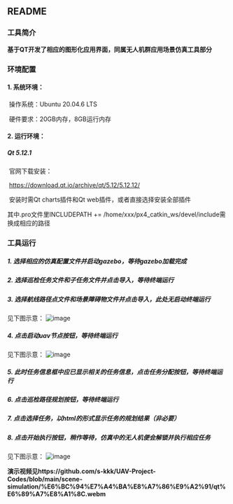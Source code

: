 ## README

### 工具简介

**基于QT开发了相应的图形化应用界面，同属无人机群应用场景仿真工具部分**

### 环境配置

#### 1. 系统环境：

​	操作系统：Ubuntu 20.04.6 LTS

​	硬件要求：20GB内存，8GB运行内存

#### 2. 运行环境：

##### Qt 5.12.1

​	官网下载安装：

​	https://download.qt.io/archive/qt/5.12/5.12.12/ 

​	安装时需Qt charts插件和Qt web插件，或者直接选择安装全部插件

   其中.pro文件里INCLUDEPATH += /home/xxx/px4_catkin_ws/devel/include需换成相应的路径

### 工具运行

##### 1. 选择相应的仿真配置文件并启动gazebo，等待gazebo加载完成

##### 2. 选择巡检任务文件和子任务文件并点击导入，等待终端运行

##### 3. 选择航线路径点文件和场景障碍物文件并点击导入，此处无启动终端运行

见下图示意：
![image](https://github.com/s-kkk/UAV-Project-Codes/blob/main/scene-simulation/preview/%E6%96%87%E4%BB%B6%E5%8A%A0%E8%BD%BD%E5%8F%8A%E4%BB%BF%E7%9C%9F%E7%8E%AF%E5%A2%83%E5%90%AF%E5%8A%A8.png)

##### 4. 点击启动uav节点按钮，等待终端运行

见下图示意：
![image](https://github.com/s-kkk/UAV-Project-Codes/blob/main/scene-simulation/preview/%E6%97%A0%E4%BA%BA%E6%9C%BA%E4%BF%A1%E6%81%AF%E5%9B%9E%E4%BC%A0.png)
##### 5. 此时任务信息框中应已显示相关的任务信息，点击任务分配按钮，等待终端运行

##### 6. 点击巡检路径规划按钮，等待终端运行

##### 7. 点击选择任务，以html的形式显示任务的规划结果（非必要）

##### 8. 点击开始执行按钮，稍作等待，仿真中的无人机便会解锁并执行相应任务

见下图示意：
![image](https://github.com/s-kkk/UAV-Project-Codes/blob/main/scene-simulation/preview/%E4%BB%BB%E5%8A%A1%E8%A7%84%E5%88%92.png)

**演示视频见https://github.com/s-kkk/UAV-Project-Codes/blob/main/scene-simulation/%E6%BC%94%E7%A4%BA%E8%A7%86%E9%A2%91/qt%E6%89%A7%E8%A1%8C.webm**

